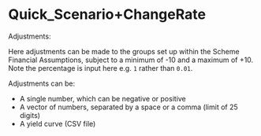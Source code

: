 # Quick_Scenario+ChangeRate

  
Adjustments:  
  
Here adjustments can be made to the groups set up within the Scheme
Financial Assumptions, subject to a minimum of -10 and a maximum of +10.
Note the percentage is input here e.g. `1` rather than `0.01`.  
  
Adjustments can be:  

-   A single number, which can be negative or positive  
-   A vector of numbers, separated by a space or a comma (limit of 25 digits)
-   A yield curve (CSV file)
